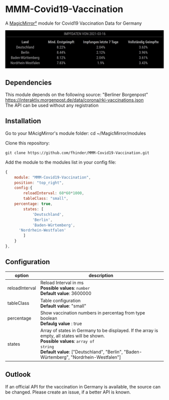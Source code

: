 # MMM-Covid19-Vaccination
A [MagicMirror²](https://magicmirror.builders) module for Covid19 Vaccination Data for Germany

![Example](screenshot.jpg)

## Dependencies
This module depends on the following source: "Berliner Borgenpost"<br>
https://interaktiv.morgenpost.de/data/corona/rki-vaccinations.json
 <br>
The API can be used without any registration

## Installation

Go to your MAcigMirror's module folder:
cd ~/MagicMirror/modules

Clone this repository:
````
git clone https://github.com/fhinder/MMM-Covid19-Vaccination.git
````
Add the module to the modules list in  your config file:

````javascript
{
	module: "MMM-Covid19-Vaccination",
	position: "top_right",
	config:{
		reloadInterval: 60*60*1000,
		tableClass: "small",
    percentage: true,
		states: [		
			'Deutschland',
			'Berlin',
			'Baden-Würtemberg',
      'Nordrhein-Westfalen'
		]
	}
},
````
## Configuration

|option         | description|
|---------------|------------|
|reloadInterval | Reload Interval in ms <br> <b>Possible values</b>: <code>number</code> <br> <b>Default value</b>: 3600000 |
|tableClass	| Table configuration <br> <b>Default value</b>: "small" |
|percentage| Show vaccination numbers in percentag from type boolean <br> <b> Defaulg value </b>: true |
|states	| Array of states in Germany to be displayed. If the array is empty, all states will be shown.  <br> <b>Possible values</b>: <code>array of string</code> <br> <b>Default value</b>: ["Deutschland", "Berlin", "Baden-Würtemberg", "Nordrhein-Westfalen"] |


## Outlook
If an official API for the vaccination in Germany is available, the source can be changed. Please create an issue, if a better API is known.
